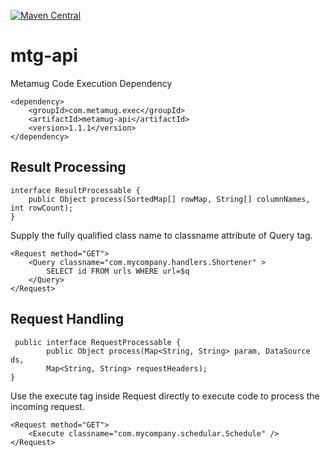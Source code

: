 [![Maven Central](https://maven-badges.herokuapp.com/maven-central/com.metamug.exec/metamug-api/badge.svg)](http://search.maven.org/#artifactdetails|com.metamug.exec|metamug-api|1.1.1|)

# mtg-api
Metamug Code Execution Dependency

```
<dependency>
    <groupId>com.metamug.exec</groupId>
    <artifactId>metamug-api</artifactId>
    <version>1.1.1</version>
</dependency>
```

## Result Processing

```
interface ResultProcessable {
    public Object process(SortedMap[] rowMap, String[] columnNames, int rowCount);
}
```
Supply the fully qualified class name to classname attribute of Query tag. 

```
<Request method="GET">
	<Query classname="com.mycompany.handlers.Shortener" >
	    SELECT id FROM urls WHERE url=$q
	</Query>
</Request>
```

## Request Handling

```
 public interface RequestProcessable {
        public Object process(Map<String, String> param, DataSource ds, 
        Map<String, String> requestHeaders);
}
```
Use the execute tag inside Request directly to execute code to process the incoming request.

```
<Request method="GET">
    <Execute classname="com.mycompany.schedular.Schedule" />
</Request>
```

